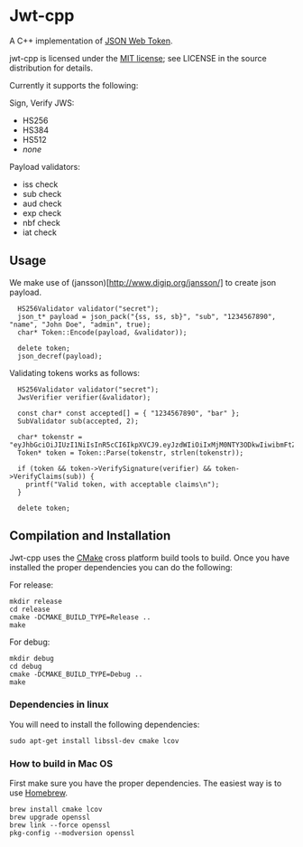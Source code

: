 Jwt-cpp
=======

A C++ implementation of [JSON Web Token](http://self-issued.info/docs/draft-ietf-oauth-json-web-token.html). 

jwt-cpp is licensed under the [MIT license](http://opensource.org/licenses/mit-license.php); see LICENSE in the source distribution for details.

Currently it supports the following:

Sign, Verify JWS:

- HS256
- HS384
- HS512
- *none*

Payload validators:

- iss check
- sub check
- aud check
- exp check
- nbf check
- iat check

## Usage

We make use of (jansson)[http://www.digip.org/jansson/] to create json payload.

```
  HS256Validator validator("secret");
  json_t* payload = json_pack("{ss, ss, sb}", "sub", "1234567890", "name", "John Doe", "admin", true);
  char* Token::Encode(payload, &validator));

  delete token;
  json_decref(payload);
```

Validating tokens works as follows:

```
  HS256Validator validator("secret");
  JwsVerifier verifier(&validator);

  const char* const accepted[] = { "1234567890", "bar" };
  SubValidator sub(accepted, 2);

  char* tokenstr = "eyJhbGciOiJIUzI1NiIsInR5cCI6IkpXVCJ9.eyJzdWIiOiIxMjM0NTY3ODkwIiwibmFtZSI6IkpvaG4gRG9lIiwiYWRtaW4iOnRydWV9.TJVA95OrM7E2cBab30RMHrHDcEfxjoYZgeFONFh7HgQ";
  Token* token = Token::Parse(tokenstr, strlen(tokenstr));

  if (token && token->VerifySignature(verifier) && token->VerifyClaims(sub)) {
    printf("Valid token, with acceptable claims\n");
  }

  delete token;
```


## Compilation and Installation

Jwt-cpp uses the [CMake](http://www.cmake.org/) cross platform build tools to build. Once you have installed the proper dependencies you can do the following:

For release:

```
mkdir release 
cd release 
cmake -DCMAKE_BUILD_TYPE=Release ..
make
```

For debug:
```
mkdir debug 
cd debug 
cmake -DCMAKE_BUILD_TYPE=Debug ..
make
```



### Dependencies in linux

You will need to install the following dependencies:
```
sudo apt-get install libssl-dev cmake lcov
```


### How to build in Mac OS

First make sure you have the proper dependencies. The easiest way is to use [Homebrew](http://brew.sh/).

```
brew install cmake lcov
brew upgrade openssl
brew link --force openssl
pkg-config --modversion openssl
```
